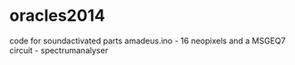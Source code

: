 oracles2014
===========

code for soundactivated parts
amadeus.ino - 16 neopixels and a MSGEQ7 circuit - spectrumanalyser
